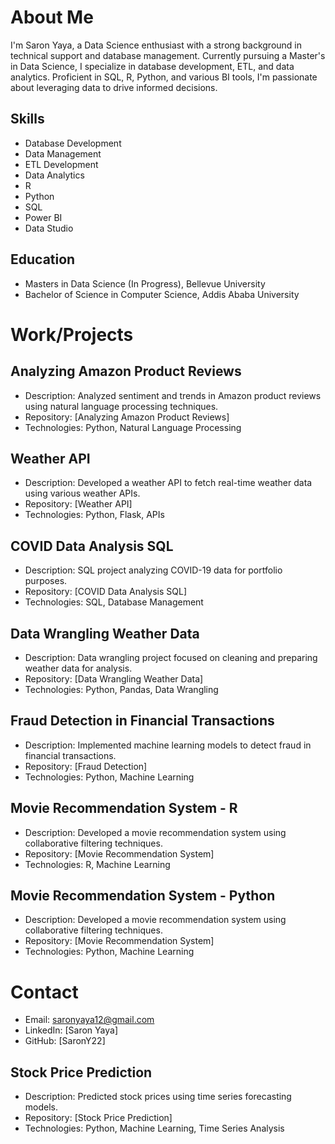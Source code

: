 # About Me

I'm Saron Yaya, a Data Science enthusiast with a strong background in technical support and database management. Currently pursuing a Master's in Data Science, I specialize in database development, ETL, and data analytics. Proficient in SQL, R, Python, and various BI tools, I'm passionate about leveraging data to drive informed decisions.

## Skills
- Database Development
- Data Management
- ETL Development
- Data Analytics
- R
- Python
- SQL
- Power BI
- Data Studio

## Education
- Masters in Data Science (In Progress), Bellevue University
- Bachelor of Science in Computer Science, Addis Ababa University


# Work/Projects

## Analyzing Amazon Product Reviews
- Description: Analyzed sentiment and trends in Amazon product reviews using natural language processing techniques.
- Repository: [Analyzing Amazon Product Reviews]
- Technologies: Python, Natural Language Processing

## Weather API
- Description: Developed a weather API to fetch real-time weather data using various weather APIs.
- Repository: [Weather API]
- Technologies: Python, Flask, APIs

## COVID Data Analysis SQL
- Description: SQL project analyzing COVID-19 data for portfolio purposes.
- Repository: [COVID Data Analysis SQL]
- Technologies: SQL, Database Management

## Data Wrangling Weather Data
- Description: Data wrangling project focused on cleaning and preparing weather data for analysis.
- Repository: [Data Wrangling Weather Data]
- Technologies: Python, Pandas, Data Wrangling

## Fraud Detection in Financial Transactions
- Description: Implemented machine learning models to detect fraud in financial transactions.
- Repository: [Fraud Detection]
- Technologies: Python, Machine Learning

## Movie Recommendation System - R
- Description: Developed a movie recommendation system using collaborative filtering techniques.
- Repository: [Movie Recommendation System]
- Technologies: R, Machine Learning

## Movie Recommendation System - Python
- Description: Developed a movie recommendation system using collaborative filtering techniques.
- Repository: [Movie Recommendation System]
- Technologies: Python, Machine Learning

# Contact

- Email: saronyaya12@gmail.com
- LinkedIn: [Saron Yaya]
- GitHub: [SaronY22] 



## Stock Price Prediction
- Description: Predicted stock prices using time series forecasting models.
- Repository: [Stock Price Prediction]
- Technologies: Python, Machine Learning, Time Series Analysis
